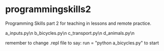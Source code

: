 # programmingskills2
Programming Skills part 2 for teaching in lessons and remote practice.

a_inputs.py\n
b_bicycles.py\n
c_transport.py\n
d_animals.py\n

remember to change .repl file to say:
run = "python a_bicycles.py"
to start
